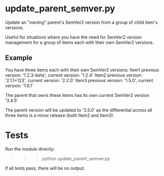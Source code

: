 # update_parent_semver.py
Update an "owning" parent's SemVer2 version from a group of child item's versions.

Useful for situations where you have the need for SemVer2 version management for a group of items each with their own SemVer2 versions.

## Example
You have three items each with their own SemVer2 versions:
Item1 previous version: '1.2.3-beta', current version: '1.2.4'
Item2 previous version: '2.1.1+123', current version: '2.2.0'
Item3 previous version: '1.5.0', current version: '1.6.1'

The parent that owns these items has its own current SemVer2 version '3.4.5'

The parent version will be updated to '3.5.0' as the differential across all three items is a minor release (both Item2 and Item3).

# Tests
Run the module directly:
>>> python update_parent_semver.py

If all tests pass, there will be no output.

